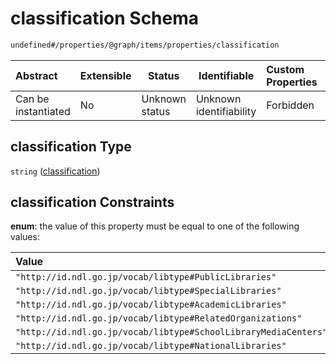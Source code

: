 # classification Schema

```txt
undefined#/properties/@graph/items/properties/classification
```




| Abstract            | Extensible | Status         | Identifiable            | Custom Properties | Additional Properties | Access Restrictions | Defined In                                                                      |
| :------------------ | ---------- | -------------- | ----------------------- | :---------------- | --------------------- | ------------------- | ------------------------------------------------------------------------------- |
| Can be instantiated | No         | Unknown status | Unknown identifiability | Forbidden         | Allowed               | none                | [ndl-isil.schema.json\*](../../out/ndl-isil.schema.json "open original schema") |

## classification Type

`string` ([classification](ndl-isil-properties-json-ld-graph-organization-properties-classification.md))

## classification Constraints

**enum**: the value of this property must be equal to one of the following values:

| Value                                                           | Explanation |
| :-------------------------------------------------------------- | ----------- |
| `"http://id.ndl.go.jp/vocab/libtype#PublicLibraries"`           |             |
| `"http://id.ndl.go.jp/vocab/libtype#SpecialLibraries"`          |             |
| `"http://id.ndl.go.jp/vocab/libtype#AcademicLibraries"`         |             |
| `"http://id.ndl.go.jp/vocab/libtype#RelatedOrganizations"`      |             |
| `"http://id.ndl.go.jp/vocab/libtype#SchoolLibraryMediaCenters"` |             |
| `"http://id.ndl.go.jp/vocab/libtype#NationalLibraries"`         |             |
